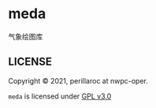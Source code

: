 # meda

气象绘图库

## LICENSE

Copyright &copy; 2021, perillaroc at nwpc-oper.

`meda` is licensed under [GPL v3.0](LICENSE.md)